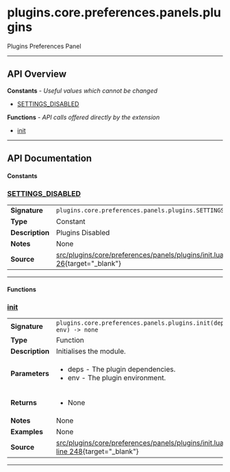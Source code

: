 # plugins.core.preferences.panels.plugins

Plugins Preferences Panel

---

## API Overview
**Constants** - _Useful values which cannot be changed_
 * [SETTINGS_DISABLED](#settings_disabled)

**Functions** - _API calls offered directly by the extension_
 * [init](#init)


---

## API Documentation

#### Constants


### [SETTINGS_DISABLED](#settings_disabled)

|                                             |                                                                                     |
| --------------------------------------------|-------------------------------------------------------------------------------------|
| **Signature**                               | `plugins.core.preferences.panels.plugins.SETTINGS_DISABLED`                                                                    |
| **Type**                                    | Constant                                                                     |
| **Description**                             | Plugins Disabled                                                                     |
| **Notes**                                   | None |
| **Source**                                  | [src/plugins/core/preferences/panels/plugins/init.lua line 26](https://github.com/CommandPost/CommandPost/blob/develop/src/plugins/core/preferences/panels/plugins/init.lua#L26){target="_blank"} |

---

#### Functions


### [init](#init)

|                                             |                                                                                     |
| --------------------------------------------|-------------------------------------------------------------------------------------|
| **Signature**                               | `plugins.core.preferences.panels.plugins.init(deps, env) -> none`                                                                    |
| **Type**                                    | Function                                                                     |
| **Description**                             | Initialises the module.                                                                     |
| **Parameters**                              | <ul><li>deps - The plugin dependencies.</li><li>env  - The plugin environment.</li></ul> |
| **Returns**                                 | <ul><li>None</li></ul>          |
| **Notes**                                   | None |
| **Examples**                                | None |
| **Source**                                  | [src/plugins/core/preferences/panels/plugins/init.lua line 248](https://github.com/CommandPost/CommandPost/blob/develop/src/plugins/core/preferences/panels/plugins/init.lua#L248){target="_blank"} |

---

